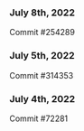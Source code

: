 ### July 8th, 2022

Commit #254289

### July 5th, 2022

Commit #314353


### July 4th, 2022

Commit #72281
